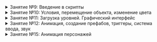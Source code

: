 <details><summary>Занятие №9: Введение в скрипты</summary>

1. [Скрипты. Программирование с помощью C#](https://github.com/UniumGames/Lessons/blob/master/09#Скрипты-Программирование-с-помощью-c)
2. [Панель консоли](https://github.com/UniumGames/Lessons/blob/master/09#Панель-консоли)
3. [Установка среды разработки](https://github.com/UniumGames/Lessons/blob/master/09#Установка-среды-разработки)
4. [Создание первого скрипта: вывод сообщения в консоль](https://github.com/UniumGames/Lessons/blob/master/09#Создание-первого-скрипта-вывод-сообщения-в-консоль)
5. [Добавление и запуск скрипта](https://github.com/UniumGames/Lessons/tree/master/09#Добавление-и-запуск-скрипта)
6. [Комментарии](https://github.com/UniumGames/Lessons/blob/master/09#Комментарии)
7. [События](https://github.com/UniumGames/Lessons/blob/master/09#События)
8. [Переменные](https://github.com/UniumGames/Lessons/blob/master/09#Переменные)
9. [Операции с переменными](https://github.com/UniumGames/Lessons/blob/master/09#Операции-с-переменными)
10. [Конкатенация строк](https://github.com/UniumGames/Lessons/blob/master/09#Конкатенация-строк)
11. [Счетчик времени с помощью Time.deltaTime](https://github.com/UniumGames/Lessons/blob/master/09#Счетчик-времени-с-помощью-timedeltatime)
12. [Позиция объекта](https://github.com/UniumGames/Lessons/blob/master/09#Позиция-объекта)
13. [Получение внешних объектов и параметров](https://github.com/UniumGames/Lessons/blob/master/09#Получение-внешних-объектов-и-параметров)

Задания

1. [Координаты игрока](https://github.com/UniumGames/Lessons/tree/master/09/01)
2. [Таймер (часть №1)](https://github.com/UniumGames/Lessons/tree/master/09/02)
3. [Расстояние до объекта](https://github.com/UniumGames/Lessons/tree/master/09/03)
4. [Длина окружности](https://github.com/UniumGames/Lessons/tree/master/09/04)
5. [Сколько золотых монет](https://github.com/UniumGames/Lessons/tree/master/09/05)

</details>

<details><summary>Занятие №10: Условия, перемещение объекта, изменение цвета</summary>

1. [Conditions (Условия)](https://github.com/UniumGames/Lessons/tree/master/10#conditions-Условия)
2. [Оператор if](https://github.com/UniumGames/Lessons/tree/master/10#Оператор-if)
3. [Неверное условие, else](https://github.com/UniumGames/Lessons/tree/master/10#Неверное-условие-else)
4. [Цепочка условий, else if](https://github.com/UniumGames/Lessons/tree/master/10#Цепочка-условий-else-if)
5. [Операторы сравнения](https://github.com/UniumGames/Lessons/tree/master/10#Операторы-сравнения)
6. [Обращение к компонентам](https://github.com/UniumGames/Lessons/tree/master/10#Обращение-к-компонентам)
7. [Задание координат объекта](https://github.com/UniumGames/Lessons/tree/master/10#Задание-координат-объекта)
8. [Движение объекта](https://github.com/UniumGames/Lessons/tree/master/10#Движение-объекта)
9. [Задание угла поворота объекта](https://github.com/UniumGames/Lessons/tree/master/10#Задание-угла-поворота-объекта)
10. [Вращение объекта](https://github.com/UniumGames/Lessons/tree/master/10#Вращение-объекта)
11. [Задание масштаба](https://github.com/UniumGames/Lessons/tree/master/10#Задание-масштаба)
12. [Задание цвета материала](https://github.com/UniumGames/Lessons/tree/master/10#Задание-цвета-материала)
13. [Создание собственного цвета](https://github.com/UniumGames/Lessons/tree/master/10#Создание-собственного-цвета)

Задания

1. [Определение высоты самолета](https://github.com/UniumGames/Lessons/tree/master/10/01)
2. [Таймер (часть №2)](https://github.com/UniumGames/Lessons/tree/master/10/02)
3. [Светофор](https://github.com/UniumGames/Lessons/tree/master/10/03)
4. [Секундомер](https://github.com/UniumGames/Lessons/tree/master/10/04)
5. [Что делает программа](https://github.com/UniumGames/Lessons/tree/master/10/05)

</details>


<details><summary>Занятие №11: Загрузка уровней. Графический интерфейс</summary>

1. [Загрузка уровней](https://github.com/UniumGames/Lessons/tree/master/11#%D0%97%D0%B0%D0%B3%D1%80%D1%83%D0%B7%D0%BA%D0%B0-%D1%83%D1%80%D0%BE%D0%B2%D0%BD%D0%B5%D0%B9)
2. [Выход из игры](https://github.com/UniumGames/Lessons/tree/master/11#%D0%92%D1%8B%D1%85%D0%BE%D0%B4-%D0%B8%D0%B7-%D0%B8%D0%B3%D1%80%D1%8B)
3. [Графический интерфейс](https://github.com/UniumGames/Lessons/tree/master/11#%D0%93%D1%80%D0%B0%D1%84%D0%B8%D1%87%D0%B5%D1%81%D0%BA%D0%B8%D0%B9-%D0%B8%D0%BD%D1%82%D0%B5%D1%80%D1%84%D0%B5%D0%B9%D1%81)
4. [Canvas](https://github.com/UniumGames/Lessons/tree/master/11#canvas)
5. [Rect Transform](https://github.com/UniumGames/Lessons/tree/master/11#rect-transform)
6. [Button](https://github.com/UniumGames/Lessons/tree/master/11#button)
7. [Функции](https://github.com/UniumGames/Lessons/tree/master/11#%D0%A4%D1%83%D0%BD%D0%BA%D1%86%D0%B8%D0%B8)
8. [Обработка события нажатия на кнопку](https://github.com/UniumGames/Lessons/tree/master/11#%D0%9E%D0%B1%D1%80%D0%B0%D0%B1%D0%BE%D1%82%D0%BA%D0%B0-%D1%81%D0%BE%D0%B1%D1%8B%D1%82%D0%B8%D1%8F-%D0%BD%D0%B0%D0%B6%D0%B0%D1%82%D0%B8%D1%8F-%D0%BD%D0%B0-%D0%BA%D0%BD%D0%BE%D0%BF%D0%BA%D1%83)
9. [Создание кнопки со своим дизайном](https://github.com/UniumGames/Lessons/tree/master/11#%D0%A1%D0%BE%D0%B7%D0%B4%D0%B0%D0%BD%D0%B8%D0%B5-%D0%BA%D0%BD%D0%BE%D0%BF%D0%BA%D0%B8-%D1%81%D0%BE-%D1%81%D0%B2%D0%BE%D0%B8%D0%BC-%D0%B4%D0%B8%D0%B7%D0%B0%D0%B9%D0%BD%D0%BE%D0%BC)
10. [Создание кнопок с помощью Sprite Editor](https://github.com/UniumGames/Lessons/tree/master/11#%D0%A1%D0%BE%D0%B7%D0%B4%D0%B0%D0%BD%D0%B8%D0%B5-%D0%BA%D0%BD%D0%BE%D0%BF%D0%BE%D0%BA-%D1%81-%D0%BF%D0%BE%D0%BC%D0%BE%D1%89%D1%8C%D1%8E-sprite-editor)
11. [Image](https://github.com/UniumGames/Lessons/tree/master/11#image)
12. [Text](https://github.com/UniumGames/Lessons/tree/master/11#text)
13. [Замена шрифта](https://github.com/UniumGames/Lessons/tree/master/11#%D0%97%D0%B0%D0%BC%D0%B5%D0%BD%D0%B0-%D1%88%D1%80%D0%B8%D1%84%D1%82%D0%B0)
14. [Изменение текста с помощью скрипта](https://github.com/UniumGames/Lessons/tree/master/11#%D0%98%D0%B7%D0%BC%D0%B5%D0%BD%D0%B5%D0%BD%D0%B8%D0%B5-%D1%82%D0%B5%D0%BA%D1%81%D1%82%D0%B0-%D1%81-%D0%BF%D0%BE%D0%BC%D0%BE%D1%89%D1%8C%D1%8E-%D1%81%D0%BA%D1%80%D0%B8%D0%BF%D1%82%D0%B0)
15. [Изменение текста на кнопке](https://github.com/UniumGames/Lessons/tree/master/11#%D0%98%D0%B7%D0%BC%D0%B5%D0%BD%D0%B5%D0%BD%D0%B8%D0%B5-%D1%82%D0%B5%D0%BA%D1%81%D1%82%D0%B0-%D0%BD%D0%B0-%D0%BA%D0%BD%D0%BE%D0%BF%D0%BA%D0%B5)

Задания

1. [Забей гол (часть №2)](https://github.com/UniumGames/Lessons/tree/master/11/01)
2. [Переключатель освещения](https://github.com/UniumGames/Lessons/tree/master/11/02)
3. [Дизайн главного меню](https://github.com/UniumGames/Lessons/tree/master/11/03)
4. [Игра 16+](https://github.com/UniumGames/Lessons/tree/master/11/04)
5. [Выбор цвета автомобиля](https://github.com/UniumGames/Lessons/tree/master/11/05)
6. [Мельница](https://github.com/UniumGames/Lessons/tree/master/11/06)
7. [Кликер](https://github.com/UniumGames/Lessons/tree/master/11/07)

</details>

<details><summary>Занятие №12: Анимация, создание префабов, триггеры, система ввода, звук</summary>

1. [Создание префаба с помощью скрипта](https://github.com/UniumGames/Lessons/tree/master/12#Создание-префаба-с-помощью-скрипта)
2. [Триггеры](https://github.com/UniumGames/Lessons/tree/master/12#Триггеры)
3. [Удаление объектов](https://github.com/UniumGames/Lessons/tree/master/12#Удаление-объектов)
4. [Система ввода. Чтение клавиш](https://github.com/UniumGames/Lessons/tree/master/12#Система-ввода-Чтение-клавиш)
5. [Получение имени объекта](https://github.com/UniumGames/Lessons/tree/master/12#Получение-имени-объекта)
6. [Получение тега объекта](https://github.com/UniumGames/Lessons/tree/master/12#Получение-тега-объекта)
7. [Создание нового тега](https://github.com/UniumGames/Lessons/tree/master/12#Создание-нового-тега)
8. [Добавление звука с помощью скрипта](https://github.com/UniumGames/Lessons/tree/master/12#Добавление-звука-с-помощью-скрипта)

Задания

1. [Раннер](https://github.com/UniumGames/Lessons/tree/master/12/01)
2. [Забей гол (часть 3)](https://github.com/UniumGames/Lessons/tree/master/12/02)
3. [Тир](https://github.com/UniumGames/Lessons/tree/master/12/03)
4. [Платформер (часть 2)](https://github.com/UniumGames/Lessons/tree/master/12/04)
5. [Боулинг](https://github.com/UniumGames/Lessons/tree/master/12/05)
6. [Угадай мелодию](https://github.com/UniumGames/Lessons/tree/master/12/06)
7. [Собирай бонусы](https://github.com/UniumGames/Lessons/tree/master/12/07)
8. [Слендер. Собирай записки (часть №3)](https://github.com/UniumGames/Lessons/tree/master/12/08)

</details>

<details><summary>Занятие №15: Анимация персонажей</summary>

1. [Анимация](https://github.com/UniumGames/Lessons/tree/master/15#%D0%90%D0%BD%D0%B8%D0%BC%D0%B0%D1%86%D0%B8%D1%8F)
2. [Замена модели в Third Person Character](https://github.com/UniumGames/Lessons/tree/master/15#%D0%97%D0%B0%D0%BC%D0%B5%D0%BD%D0%B0-%D0%BC%D0%BE%D0%B4%D0%B5%D0%BB%D0%B8-%D0%B2-third-person-character)
3. [Анимация на основе ключевых кадров](https://github.com/UniumGames/Lessons/tree/master/15#%D0%90%D0%BD%D0%B8%D0%BC%D0%B0%D1%86%D0%B8%D1%8F-%D0%BD%D0%B0-%D0%BE%D1%81%D0%BD%D0%BE%D0%B2%D0%B5-%D0%BA%D0%BB%D1%8E%D1%87%D0%B5%D0%B2%D1%8B%D1%85-%D0%BA%D0%B0%D0%B4%D1%80%D0%BE%D0%B2)
4. [Создание анимации (Animation)](https://github.com/UniumGames/Lessons/tree/master/15#%D0%A1%D0%BE%D0%B7%D0%B4%D0%B0%D0%BD%D0%B8%D0%B5-%D0%B0%D0%BD%D0%B8%D0%BC%D0%B0%D1%86%D0%B8%D0%B8-animation)
5. [Граф состояний (Animator)](https://github.com/UniumGames/Lessons/tree/master/15#%D0%93%D1%80%D0%B0%D1%84-%D1%81%D0%BE%D1%81%D1%82%D0%BE%D1%8F%D0%BD%D0%B8%D0%B9-animator)
6. [Управление графом состояния с помощью параметров](https://github.com/UniumGames/Lessons/tree/master/15#%D0%A3%D0%BF%D1%80%D0%B0%D0%B2%D0%BB%D0%B5%D0%BD%D0%B8%D0%B5-%D0%B3%D1%80%D0%B0%D1%84%D0%BE%D0%BC-%D1%81%D0%BE%D1%81%D1%82%D0%BE%D1%8F%D0%BD%D0%B8%D1%8F-%D1%81-%D0%BF%D0%BE%D0%BC%D0%BE%D1%89%D1%8C%D1%8E-%D0%BF%D0%B0%D1%80%D0%B0%D0%BC%D0%B5%D1%82%D1%80%D0%BE%D0%B2)
7. [Импорт анимации](https://github.com/UniumGames/Lessons/tree/master/15#%D0%98%D0%BC%D0%BF%D0%BE%D1%80%D1%82-%D0%B0%D0%BD%D0%B8%D0%BC%D0%B0%D1%86%D0%B8%D0%B8)

Задания

1. [Halloween](https://github.com/UniumGames/Lessons/tree/master/15/01.%20Halloween)
2. [Пришельцы](https://github.com/UniumGames/Lessons/tree/master/15/02.%20Пришельцы)
3. [Мяч](https://github.com/UniumGames/Lessons/tree/master/15/03.%20Мяч)
4. [Заставка главного меню](https://github.com/UniumGames/Lessons/tree/master/15/04.%20Заставка%20главного%20меню)
5. [Полет по ландшафту](https://github.com/UniumGames/Lessons/tree/master/15/05.%20Полет%20по%20ландшафту)
6. [Платформер (часть №3)](https://github.com/UniumGames/Lessons/tree/master/15/06.%20Платформер%20(часть%20№3))
7. [Найди друга](https://github.com/UniumGames/Lessons/tree/master/15/07.%20Найди%20друга)
8. [Анимация двери](https://github.com/UniumGames/Lessons/tree/master/15/08.%20Анимация%20двери)

</details>